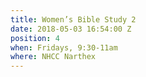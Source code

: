 ```yaml
---
title: Women’s Bible Study 2
date: 2018-05-03 16:54:00 Z
position: 4
when: Fridays, 9:30-11am
where: NHCC Narthex
---
```


